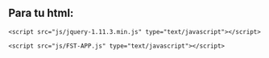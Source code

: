 
## Para tu html: 

`<script src="js/jquery-1.11.3.min.js" type="text/javascript"></script>`

`<script src="js/FST-APP.js" type="text/javascript"></script>`
